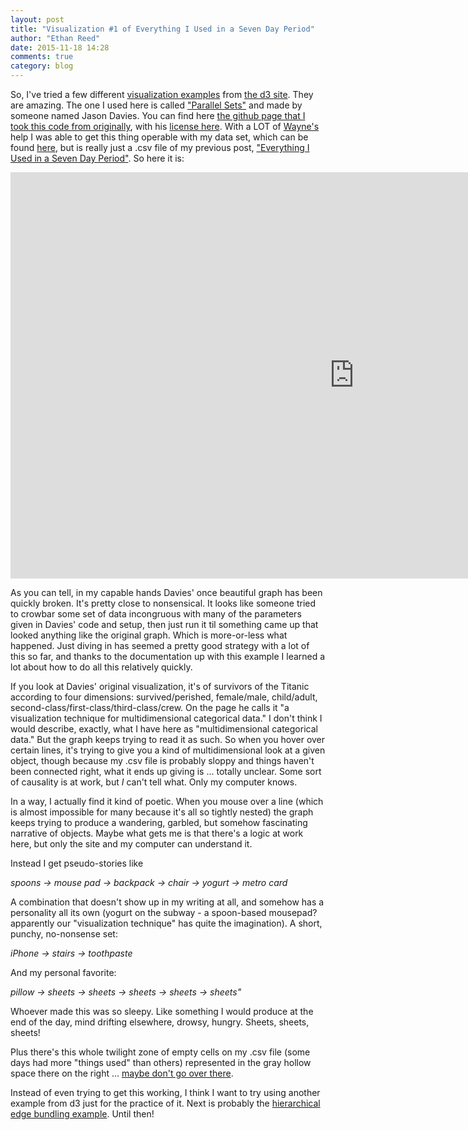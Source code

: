 ```yaml
---
layout: post
title: "Visualization #1 of Everything I Used in a Seven Day Period"
author: "Ethan Reed"
date: 2015-11-18 14:28
comments: true
category: blog
---
```


So, I've tried a few different [visualization examples](https://github.com/mbostock/d3/wiki/Gallery) from [the d3 site](http://d3js.org/). They are amazing. The one I used here is called ["Parallel Sets"](https://www.jasondavies.com/parallel-sets/) and made by someone named Jason Davies. You can find here [the github page that I took this code from originally](https://github.com/jasondavies/d3-parsets), with his [license here](https://github.com/jasondavies/d3-parsets/blob/master/LICENSE). With a LOT of [Wayne's](http://scholarslab.org/people/wayne-graham/) help I was able to get this thing operable with my data set, which can be found [here](http://praxis.scholarslab.org/blog/2015/11/12/every), but is really just a .csv file of my previous post, ["Everything I Used in a Seven Day Period"](http://praxis.scholarslab.org/blog/2015/11/12/everything-i-used-in-a-seven-day-period/). So here it is:

<embed src="http://bl.ocks.org/reedeth/raw/28701d282419c7f37a25/" width="1100px" height="650px"/>

As you can tell, in my capable hands Davies' once beautiful graph has been quickly broken. It's pretty close to nonsensical. It looks like someone tried to crowbar some set of data incongruous with many of the parameters given in Davies' code and setup, then just run it til something came up that looked anything like the original graph. Which is more-or-less what happened. Just diving in has seemed a pretty good strategy with a lot of this so far, and thanks to the documentation up with this example I learned a lot about how to do all this relatively quickly.

If you look at Davies' original visualization, it's of survivors of the Titanic according to four dimensions: survived/perished, female/male, child/adult, second-class/first-class/third-class/crew. On the page he calls it "a visualization technique for multidimensional categorical data." I don't think I would describe, exactly, what I have here as "multidimensional categorical data." But the graph keeps trying to read it as such. So when you hover over certain lines, it's trying to give you a kind of multidimensional look at a given object, though because my .csv file is probably sloppy and things haven't been connected right, what it ends up giving is ... totally unclear. Some sort of causality is at work, but *I* can't tell what. Only my computer knows.  

In a way, I actually find it kind of poetic. When you mouse over a line (which is almost impossible for many because it's all so tightly nested) the graph keeps trying to produce a wandering, garbled, but somehow fascinating narrative of objects. Maybe what gets me is that there's a logic at work here, but only the site and my computer can understand it.

Instead I get pseudo-stories like

*spoons -> mouse pad -> backpack -> chair -> yogurt -> metro card*

A combination that doesn't show up in my writing at all, and somehow has a personality all its own (yogurt on the subway - a spoon-based mousepad? apparently our "visualization technique" has quite the imagination). A short, punchy, no-nonsense set:

*iPhone -> stairs -> toothpaste*

And my personal favorite:

*pillow -> sheets -> sheets -> sheets -> sheets -> sheets"*

Whoever made this was so sleepy. Like something I would produce at the end of the day, mind drifting elsewhere, drowsy, hungry. Sheets, sheets, sheets!

Plus there's this whole twilight zone of empty cells on my .csv file (some days had more "things used" than others) represented in the gray hollow space there on the right ... [maybe don't go over there](http://vignette1.wikia.nocookie.net/powerlisting/images/6/6d/Supermassive_black_hole.jpeg/revision/latest?cb=20121206160459).

Instead of even trying to get this working, I think I want to try using another example from d3 just for the practice of it. Next is probably the [hierarchical edge bundling example](http://mbostock.github.io/d3/talk/20111116/bundle.html). Until then!
